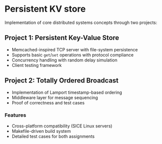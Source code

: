 # Persistent KV store

Implementation of core distributed systems concepts through two projects:

## Project 1: Persistent Key-Value Store
- Memcached-inspired TCP server with file-system persistence
- Supports basic `get`/`set` operations with protocol compliance
- Concurrency handling with random delay simulation
- Client testing framework

## Project 2: Totally Ordered Broadcast
- Implementation of Lamport timestamp-based ordering
- Middleware layer for message sequencing
- Proof of correctness and test cases

### Features
- Cross-platform compatibility (SICE Linux servers)
- Makefile-driven build system
- Detailed test cases for both assignments
